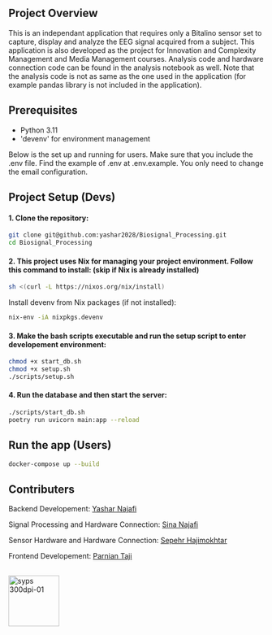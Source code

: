 ## Project Overview
This is an independant application that requires only a Bitalino sensor set to capture, display and analyze the EEG signal acquired from a subject. This application is also developed as the project for Innovation and Complexity Management and Media Management courses. Analysis code and hardware connection code can be found in the analysis notebook as well. Note that the analysis code is not as same as the one used in the application (for example pandas library is not included in the application).
## Prerequisites
- Python 3.11
- 'devenv' for environment management

Below is the set up and running for users. Make sure that you include the .env file. Find the example of .env at .env.example. You only need to change the email configuration.
## Project Setup (Devs)

#### 1. Clone the repository:
   ```bash
   git clone git@github.com:yashar2028/Biosignal_Processing.git
   cd Biosignal_Processing
   ```
   
#### 2. This project uses Nix for managing your project environment. Follow this command to install: (skip if Nix is already installed)
   ```bash
   sh <(curl -L https://nixos.org/nix/install)
   ```
   Install devenv from Nix packages (if not installed):
   ```bash
   nix-env -iA nixpkgs.devenv
   ```

#### 3. Make the bash scripts executable and run the setup script to enter developement environment:
   ```bash
   chmod +x start_db.sh
   chmod +x setup.sh
   ./scripts/setup.sh
   ```

#### 4. Run the database and then start the server:
   ```bash
   ./scripts/start_db.sh
   poetry run uvicorn main:app --reload
   ```
## Run the app (Users)
   ```bash
   docker-compose up --build
   ```
## Contributers
Backend Developement: [Yashar Najafi](https://github.com/yashar2028)

Signal Processing and Hardware Connection: [Sina Najafi](https://github.com/SinaNajafi1)

Sensor Hardware and Hardware Connection: [Sepehr Hajimokhtar](https://github.com/sepehrmokhtar)

Frontend Developement: [Parnian Taji](https://github.com/ParnianTaji)
##
<img src="https://github.com/user-attachments/assets/4d358e72-d39e-4db6-999c-21cf98acf878" alt="syps 300dpi-01" width="100">

